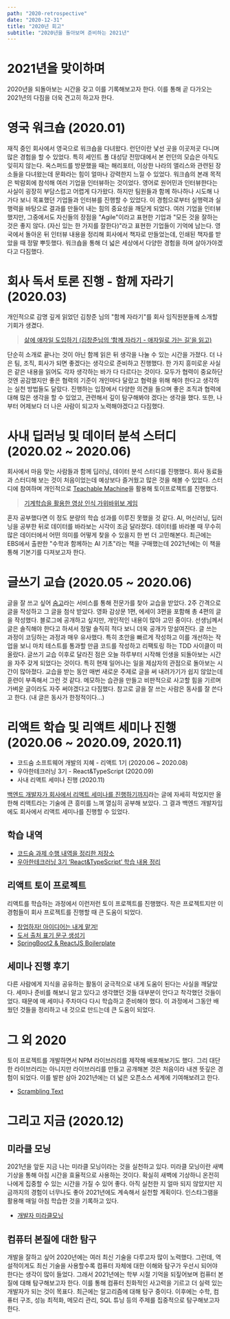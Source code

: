 ```yaml
---
path: "2020-retrospective"
date: "2020-12-31"
title: "2020년 회고"
subtitle: "2020년을 돌아보며 준비하는 2021년"
---
```


# 2021년을 맞이하며

2020년을 되돌아보는 시간을 갖고 이를 기록해보고자 한다. 이를 통해 곧 다가오는 2021년의 다짐을 더욱 견고히 하고자 한다.

# 영국 워크숍 (2020.01)

재직 중인 회사에서 영국으로 워크숍을 다녀왔다. 런던이란 낯선 곳을 이곳저곳 다니며 많은 경험을 할 수 있었다. 특히 세인트 폴 대성당 전망대에서 본 런던의 모습은 아직도 잊히지 않는다. 옥스퍼드를 방문했을 때는 해리포터, 이상한 나라의 앨리스와 관련된 장소들을 다녀왔는데 문화라는 힘이 얼마나 강력한지 느낄 수 있었다.
워크숍의 본래 목적은 박람회에 참석해 여러 기업을 인터뷰하는 것이었다. 영어로 원어민과 인터뷰한다는 사실이 굉장히 부담스럽고 어렵게 다가왔다. 하지만 팀원들과 함께 하나하나 시도해 나가다 보니 목표했던 기업들과 인터뷰를 진행할 수 있었다. 이 경험으로부터 실행력과 실행력을 바탕으로 결과를 만들어 내는 힘의 중요성을 깨닫게 되었다. 여러 기업을 인터뷰 했지만, 그중에서도 자신들의 장점을 "Agile"이라고 표현한 기업과 "모든 것을 잘하는 것은 좋지 않다. (자신 있는 한 가지를 잘한다)"라고 표현한 기업들이 기억에 남는다. 영국에서 돌아온 뒤 인터뷰 내용을 정리해 회사에서 책자로 만들었는데, 인쇄된 책자를 받았을 때 정말 뿌듯했다. 워크숍을 통해 더 넓은 세상에서 다양한 경험을 하며 살아가야겠다고 다짐했다.

# 회사 독서 토론 진행 - 함께 자라기 (2020.03)

개인적으로 감명 깊게 읽었던 김창준 님의 "함께 자라기"를 회사 임직원분들께 소개할 기회가 생겼다.

> [삶에 애자일 도입하기 (김창준님의 ‘함께 자라기 - 애자일로 가는 길’을 읽고)](https://blog.sogoagain.com/posts/2020/road-to-agile/)

단순히 소개로 끝나는 것이 아닌 함께 읽은 뒤 생각을 나눌 수 있는 시간을 가졌다. 더 나은 팀, 조직, 회사가 되면 좋겠다는 생각으로 준비하고 진행했다. 한 가지 흥미로운 사실은 같은 내용을 읽어도 각자 생각하는 바가 다 다르다는 것이다. 모두가 협력이 중요하단 것엔 공감했지만 좋은 협력의 기준이 개인마다 달랐고 협력을 위해 해야 한다고 생각하는 실천 방법들도 달랐다. 진행하는 입장에서 다양한 의견을 들으며 좋은 조직과 협력에 대해 많은 생각을 할 수 있었고, 관련해서 깊이 탐구해봐야 겠다는 생각을 했다. 또한, 나부터 어제보다 더 나은 사람이 되고자 노력해야겠다고 다짐했다.

# 사내 딥러닝 및 데이터 분석 스터디 (2020.02 ~ 2020.06)

회사에서 마음 맞는 사람들과 함께 딥러닝, 데이터 분석 스터디를 진행했다. 회사 동료들과 스터디해 보는 것이 처음이었는데 예상보다 즐거웠고 많은 것을 해볼 수 있었다. 스터디에 참여하며 개인적으로 [Teachable Machine](https://teachablemachine.withgoogle.com/)을 활용해 토이프로젝트를 진행했다.

> [기계학습을 활용한 영상 인식 가위바위보 게임](https://github.com/sogoagain/rock-paper-scissors-vision)

혼자 공부했다면 이 정도 분량의 학습 성과를 이루진 못했을 것 같다. AI, 머신러닝, 딥러닝을 공부한 뒤로 데이터를 바라보는 시각이 조금 달라졌다. 데이터를 바라볼 때 무수히 많은 데이터에서 어떤 의미를 어떻게 찾을 수 있을지 한 번 더 고민해본다. 최근에는 EBS에서 출판한 "수학과 함께하는 AI 기초"라는 책을 구매했는데 2021년에는 이 책을 통해 기본기를 다져보고자 한다.

# 글쓰기 교습 (2020.05 ~ 2020.06)

글을 잘 쓰고 싶어 [숨고](https://soomgo.com/)라는 서비스를 통해 전문가를 찾아 교습을 받았다. 2주 간격으로 글을 작성하고 그 글을 첨삭 받았다. 영화 감상문 1편, 에세이 3편을 포함해 총 4편의 글을 작성했다. 블로그에 공개하고 싶지만, 개인적인 내용이 많아 고민 중이다. 선생님께서 글은 솔직해야 한다고 하셔서 정말 솔직히 적다 보니 더욱 공개가 망설여진다. 글 쓰는 과정이 코딩하는 과정과 매우 유사했다. 특히 초안을 빠르게 작성하고 이를 개선하는 작업을 보니 마치 테스트를 통과할 만큼 코드를 작성하고 리팩토링 하는 TDD 사이클이 떠올랐다. 글쓰기 교습 이후로 달라진 점은 오늘 하루부터 시작해 인생을 되돌아보는 시간을 자주 갖게 되었다는 것이다. 특히 현재 일어나는 일을 제삼자의 관점으로 돌아보는 시간이 많아졌다. 교습을 받는 동안 매번 새로운 주제로 글을 써 내려가기가 쉽지 않았는데 훈련이 부족해서 그런 것 같다. 메모하는 습관을 만들고 비판적으로 사고할 힘을 기르며 가벼운 글이라도 자주 써야겠다고 다짐했다. 참고로 글을 잘 쓰는 사람은 동사를 잘 쓴다고 한다. (내 글은 동사가 한정적이다…)

# 리액트 학습 및 리액트 세미나 진행 (2020.06 ~ 2020.09, 2020.11)

- 코드숨 소프트웨어 개발의 지혜 - 리액트 1기 (2020.06 ~ 2020.08)
- 우아한테크러닝 3기 - React&TypeScript (2020.09)
- 사내 리액트 세미나 진행 (2020.11)

[백엔드 개발자가 회사에서 리액트 세미나를 진행하기까지](https://blog.sogoagain.com/posts/2020/react-seminar-retrospective/)라는 글에 자세히 적었지만 올 한해 리액트라는 기술에 큰 흥미를 느껴 열심히 공부해 보았다. 그 결과 백엔드 개발자임에도 회사에서 리액트 세미나를 진행할 수 있었다.

## 학습 내역

- [코드숨 과제 수행 내역을 정리한 저장소](https://github.com/sogoagain/react-exercises)
- [우아한테크러닝 3기 ‘React&TypeScript’ 학습 내용 정리](https://github.com/sogoagain/TIL/tree/master/%EC%9A%B0%EC%95%84%ED%95%9C%ED%85%8C%ED%81%AC%EB%9F%AC%EB%8B%9D-3%EA%B8%B0)

## 리액트 토이 프로젝트

리액트를 학습하는 과정에서 이런저런 토이 프로젝트를 진행했다. 작은 프로젝트지만 이 경험들이 회사 프로젝트를 진행할 때 큰 도움이 되었다.

- [창업하자! 아이디어는 내게 맡겨!](https://github.com/sogoagain/idea-box-frontend)
- [도서 출처 표기 문구 생성기](https://github.com/sogoagain/book-citation-generator)
- [SpringBoot2 & ReactJS Boilerplate](https://github.com/sogoagain/springboot-react-boilerplate)

## 세미나 진행 후기

다른 사람에게 지식을 공유하는 활동이 궁극적으로 내게 도움이 된다는 사실을 깨달았다. 세미나 준비를 해보니 알고 있다고 생각했던 것들 대부분이 안다고 착각했던 것들이었다. 때문에 매 세미나 주차마다 다시 학습하고 준비해야 했다. 이 과정에서 그동안 배웠던 것들을 정리하고 내 것으로 만드는데 큰 도움이 되었다.

# 그 외 2020

토이 프로젝트를 개발하면서 NPM 라이브러리를 제작해 배포해보기도 했다. 그리 대단한 라이브러리는 아니지만 라이브러리를 만들고 공개해본 것은 처음이라 내겐 뜻깊은 경험이 되었다. 이를 발판 삼아 2021년에는 더 넓은 오픈소스 세계에 기여해보려고 한다.

- [Scrambling Text](https://github.com/sogoagain/scrambling-text-js)

# 그리고 지금 (2020.12)

## 미라클 모닝

2021년을 앞둔 지금 나는 미라클 모닝이라는 것을 실천하고 있다. 미라클 모닝이란 새벽 기상을 통해 아침 시간을 효율적으로 사용하는 것이다. 확실히 새벽에 기상하니 온전히 나에게 집중할 수 있는 시간을 가질 수 있어 좋다. 아직 실천한 지 얼마 되지 않았지만 지금까지의 경험이 너무나도 좋아 2021년에도 계속해서 실천할 계획이다. 인스타그램을 활용해 매일 아침 학습한 것을 기록하고 있다.

- [개발자 미라클모닝](https://www.instagram.com/sogoagain/)

## 컴퓨터 본질에 대한 탐구

개발을 잘하고 싶어 2020년에는 여러 최신 기술을 다루고자 많이 노력했다. 그런데, 역설적이게도 최신 기술을 사용할수록 컴퓨터 자체에 대한 이해와 탐구가 우선시 되어야 한다는 생각이 많이 들었다. 그래서 2021년에는 학부 시절 기억을 되짚어보며 컴퓨터 본질에 대해 탐구해보고자 한다. 이를 통해 컴퓨터 친화적인 사고력을 기르고 더 실력 있는 개발자가 되는 것이 목표다. 최근에는 알고리즘에 대해 탐구 중이다. 이후에는 수학, 컴퓨터 구조, 성능 최적화, 메모리 관리, SQL 튜닝 등의 주제를 집중적으로 탐구해보고자 한다.
